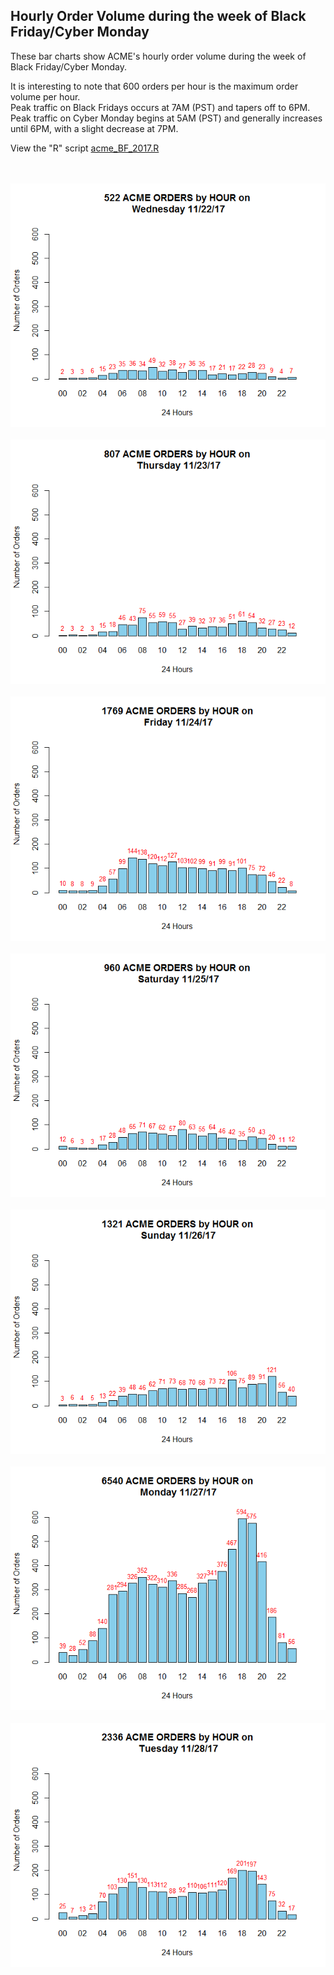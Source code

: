 ## Hourly Order Volume during the week of Black Friday/Cyber Monday
These bar charts show ACME's hourly order volume during the week of Black Friday/Cyber Monday.<br />

It is interesting to note that 600 orders per hour is the maximum order volume per hour.<br />
Peak traffic on Black Fridays occurs at 7AM (PST) and tapers off to 6PM.<br />
Peak traffic on Cyber Monday begins at 5AM (PST) and generally increases until 6PM, with a slight decrease at 7PM.<br />

View the "R" script [acme_BF_2017.R](/acme/hourly/acme_BF_2017.R)

<br /><br />
<img src="https://github.com/recjo/r/blob/master/acme/hourly/acme_hourly_wed.png"><br /><br />
<img src="https://github.com/recjo/r/blob/master/acme/hourly/acme_hourly_thu.png"><br /><br />
<img src="https://github.com/recjo/r/blob/master/acme/hourly/acme_hourly_fri.png"><br /><br />
<img src="https://github.com/recjo/r/blob/master/acme/hourly/acme_hourly_sat.png"><br /><br />
<img src="https://github.com/recjo/r/blob/master/acme/hourly/acme_hourly_sun.png"><br /><br />
<img src="https://github.com/recjo/r/blob/master/acme/hourly/acme_hourly_mon.png"><br /><br />
<img src="https://github.com/recjo/r/blob/master/acme/hourly/acme_hourly_tue.png"><br /><br />
   
